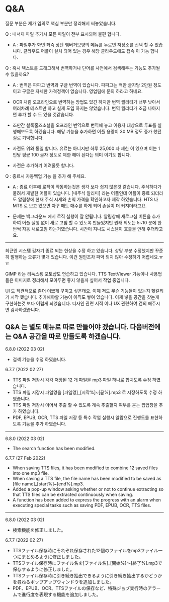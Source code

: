 # Q&A

질문 부분은 제가 임의로 핵심 부분만 정리해서 써놓았습니다. 

Q : 내서재 파일 추가시 모든 파일이 전부 표시되어 불편 합니다. 

* A : 파일추가 화면 좌즉 상단 햄버거모양의 메뉴를 누르면 저장소를 선택 할 수 있습니다. 클라우드 어플이 설치 되어 있는 경우 해당 클라우드에도 접속 이 가능 합니다. 

Q : 혹시 텍스트를 드래그해서 번역하거나 단어를 사전에서 검색해주는 기능도 추가될 수 있을까요?

* A : 번역은 파파고 번역과 구글 번역이 있습니다. 
파파고는 백만 글자당 2만원 정도 이고 구글은 자세한 가격정책이 없습니다. 영업팀에 문의 하라고 하네요. 

* OCR 처럼 오프라인으로 번역하는 방법도 있긴 하지만 번역 퀄리티가 너무 낮아서 여러차례 테스트만 하고 실제 도입 하지는 않았습니다. 번역 퀄리티가 조금 나아지면 추가 할 수 도 있을 것같습니다. 

* 조만간 셜록홈즈소설을 오프라인 번역으로 번역해 놓고 이용자 대상으로 투표를 실행해보도록 하겠습니다. 해당 기능을 추가하면 어플 용량이 30 MB 정도 증가 했던걸로 기억합니다. 

* 사전도 위와 동일 합니다. 유료는 아니지만 하루  25,000 자 제한 이 있으며 이는 1인당 평균 100 글자 정도로 제한 해야 된다는 의미 이기도 합니다. 

* 사전은 추가하기 어려울듯 합니다.

Q : 종료시 자동백업 기능 을 추가 해 주세요. 

* A : 종료 이후에 로직이 작동하는것은 생각 보다 쉽지 않은것 같습니다. 
주식하다가 물려서 개발한 어플이 있습니다. [내주식 알리미] 라는 어플인데 어플이 종료 되더라도 알림창에 현재 주식 시세와 손익 가격을 확인하고자 제작 하였습니다. HTS 나 MTS 로 보고 있으면 자꾸 매도 매수를 하게 되어 손실이 더 커지더라고요. 

* 문제는 백그라운드 에서 로직 실행이 잘 안됩니다. 알림창에 새로고침 버튼을 추가하여 어플 실행 없이 새로 고침 할 수 있도록 만들었지만 원래 의도는 5~10 분에 한번씩 자동 새로고침 하는거였습니다. 시간이 지나도 시스템이 호출을 안해 주더라고요. 


---

최근엔 시스템 갑자기 종료 되는 현상을 수정 하고 있습니다. 상당 부분 수정했지만 꾸준히 발행하는 오류가 몇개 있습니다. 이건 원인조차 파악 되지 않아 수정하기 어렵네요.ㅠㅠ 

GIMP 라는 리눅스용 포토샵도 연습하고 있습니다. TTS TextViewer 기능이나 사용법들은 이미지로 정리해서 모아두면 좋지 않을까 싶어서 작업 중입니다. 

UI 도 직관적으로 좀더 이쁘게 꾸미고 싶은데요. 이제 저도 무슨 기능들이 있는지 헷갈리기 시작 했습니다. 추가해야할 기능이 아직도 쌓여 있습니다. 이제 넣을 공간을 찾는게 구현하는것 보다 어렵게 되었습니다. 디자인 관련 서적 이나 UX 관련하여 건의 해주시면 감사하겠습니다.

Q&A 는 별도 메뉴로 따로 만들어야 겠습니다. 다음버전에는 Q&A 공간을 따로 만들도록 하겠습니다. 
---


6.8.0 (2022 03 02)
- 검색 기능을 수정 하였습니다. 

6.7.7 (2022 02 27)
- TTS 파일 저장시 각각 저장된 12 개 파일을 mp3 파일 하나로 합치도록 수정 하였습니다. 
- TTS 파일 저장시 파일명을 [파일명]_[시작%]~[끝%].mp3 로 저장하도록 수정 하였습니다.
- TTS 파일 저장시 이어서 추출 할 수 있도록 계속 추출할지 여부를 묻는 팝업창을 추가 하였습니다. 
- PDF, EPUB, OCR, TTS 파일 저장 등 특수 작업 실행시 알람으로 진행도를 표현하도록 기능을 추가 하였습니다. 


---
6.8.0 (2022 03 02)
- The search function has been modified.

6.7.7 (27 Feb 2022)
- When saving TTS files, it has been modified to combine 12 saved files into one mp3 file.
- When saving a TTS file, the file name has been modified to be saved as [file name]_[start%]~[end%].mp3.
- Added a pop-up window asking whether or not to continue extracting so that TTS files can be extracted continuously when saving.
- A function has been added to express the progress with an alarm when executing special tasks such as saving PDF, EPUB, OCR, TTS files.
---
6.8.0 (2022 03 02)
- 検索機能を修正しました。
   
6.7.7 (2022 02 27)
- TTSファイル保存時にそれぞれ保存された12個のファイルをmp3ファイル一つにまとめるように修正しました。
- TTSファイル保存時にファイル名を[ファイル名]_[開始%]〜[終了%].mp3で保存するように修正しました。
- TTSファイル保存時に引き続き抽出できるように引き続き抽出するかどうかを尋ねるポップアップウィンドウを追加しました。
- PDF、EPUB、OCR、TTSファイルの保存など、特殊ジョブ実行時のアラームで進行度を表現する機能を追加しました。
